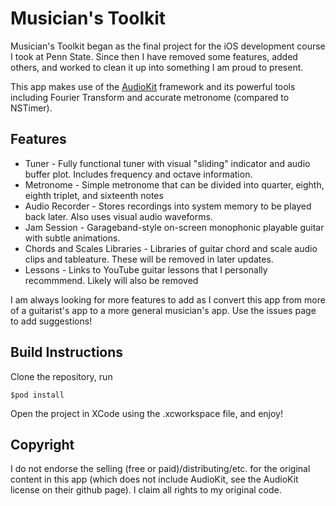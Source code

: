 Musician's Toolkit
===

Musician's Toolkit began as the final project for the iOS development course I took at Penn State. Since then I have removed some features, added others, and worked to clean it up into something I am proud to present.

This app makes use of the [AudioKit](https://github.com/AudioKit/AudioKit) framework and its powerful tools including Fourier Transform and accurate metronome (compared to NSTimer).

## Features

* Tuner - Fully functional tuner with visual "sliding" indicator and audio buffer plot. Includes frequency and octave information.
* Metronome - Simple metronome that can be divided into quarter, eighth, eighth triplet, and sixteenth notes
* Audio Recorder - Stores recordings into system memory to be played back later. Also uses visual audio waveforms.
* Jam Session - Garageband-style on-screen monophonic playable guitar with subtle animations.
* Chords and Scales Libraries - Libraries of guitar chord and scale audio clips and tableature. These will be removed in later updates.
* Lessons - Links to YouTube guitar lessons that I personally recommmend. Likely will also be removed

I am always looking for more features to add as I convert this app from more of a guitarist's app to a more general musician's app. Use the issues page to add suggestions!

## Build Instructions
Clone the repository, run 
```
$pod install
```
Open the project in XCode using the .xcworkspace file, and enjoy!

## Copyright
I do not endorse the selling (free or paid)/distributing/etc. for the original content in this app (which does not include AudioKit, see the AudioKit license on their github page). I claim all rights to my original code.
